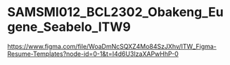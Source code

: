 # SAMSMI012_BCL2302_Obakeng_Eugene_Seabelo_ITW9

https://www.figma.com/file/WoaDmNcSQXZ4Mo84SzJXhv/ITW_Figma-Resume-Templates?node-id=0-1&t=I4d6U3IzaXAPwHhP-0